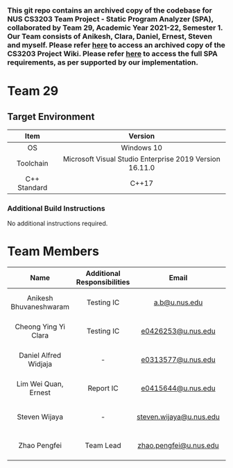 ### This git repo contains an archived copy of the codebase for NUS CS3203 Team Project - Static Program Analyzer (SPA), collaborated by Team 29, Academic Year 2021-22, Semester 1. Our Team consists of Anikesh, Clara, Daniel, Ernest, Steven and myself. Please refer [here](https://github.com/pfzhao-dev/spa-project-wiki/wiki) to access an archived copy of the CS3203 Project Wiki. Please refer [here](https://github.com/pfzhao-dev/spa-project-wiki/wiki/Full-(Basic-and-Advanced)-SPA-requirements) to access the full SPA requirements, as per supported by our implementation.

# Team 29

<!---
    
> Please fill in this Readme with the required information, and delete this box.
> 
> 1. Note that if you are using the `Windows Startup SPA Solution`, your target environment must be using `Microsoft Visual Studio Enterprise 2019`. 
>   If you are using `Cross-platform Startup SPA Solution`, you will need to decide on your target environment (see [Wiki](https://github.com/nus-cs3203/project-wiki/wiki/Version-Control-System-and-Code-Repository)).
>   Then, please enter the appropriate information below, giving details on the full toolchain (ie. OS, cmake and make versions.)
> 2. The `.gitigore` is already pre-configured, note that the included libraries files (ie. `Team00/Code00/lib`) must accompany this repository and not to be removed from the repository.
> 3. Put your test cases inside the correct directory (ie. `Team00/Tests00/`) not inside the scratch test directory (ie. `Team00/Code00/tests/`). The `.gitignore` is configured to prevent this.
> 4. If you encounter build issues, please visit the respective FAQ *before* reaching out for help:
>     1. [Windows-Startup-SPA-Solution FAQ](https://github.com/nus-cs3203/project-wiki/wiki/Windows-Startup-SPA-Solution#faq)
>     2. [Cross-platform-Startup-SPA-Solution FAQ](https://github.com/nus-cs3203/project-wiki/wiki/Cross-platform-Startup-SPA-Solution#faq)
> 5. Avoid using removed/deprecated features in C++, make sure you use features that exist in C++17. It is not recommended to use an earlier version of C++, if you want to proceed, please specify the C++ version specifically in the build configuration.

-->

## Target Environment

Item | Version
:-:|:-:
OS | Windows 10
Toolchain | Microsoft Visual Studio Enterprise 2019 Version 16.11.0
C++ Standard | C++17

### Additional Build Instructions

No additional instructions required.

# Team Members

Name | Additional Responsibilities | Email | Development OS/Toolchain
:-:|:-:|:-:|:-:
Anikesh Bhuvaneshwaram | Testing IC | a.b@u.nus.edu | Windows 10/Visual Studio 2019
Cheong Ying Yi Clara | Testing IC | e0426253@u.nus.edu | Windows 10/Visual Studio 2019
Daniel Alfred Widjaja | - | e0313577@u.nus.edu | Linux-Manjaro/Visual Studio 2021
Lim Wei Quan, Ernest | Report IC | e0415644@u.nus.edu | MacOS 11.4/CLion 2021.2
Steven Wijaya | - | steven.wijaya@u.nus.edu | MacOS 11.5/Visual Studio 2021
Zhao Pengfei | Team Lead | zhao.pengfei@u.nus.edu | Windows 10/Visual Studio 2019
